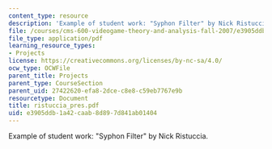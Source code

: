 ```yaml
---
content_type: resource
description: 'Example of student work: "Syphon Filter" by Nick Ristuccia.'
file: /courses/cms-600-videogame-theory-and-analysis-fall-2007/e3905ddb1a42caab8d897d841ab01404_ristuccia_pres.pdf
file_type: application/pdf
learning_resource_types:
- Projects
license: https://creativecommons.org/licenses/by-nc-sa/4.0/
ocw_type: OCWFile
parent_title: Projects
parent_type: CourseSection
parent_uid: 27422620-efa8-2dce-c8e8-c59eb7767e9b
resourcetype: Document
title: ristuccia_pres.pdf
uid: e3905ddb-1a42-caab-8d89-7d841ab01404
---
```

Example of student work: "Syphon Filter" by Nick Ristuccia.